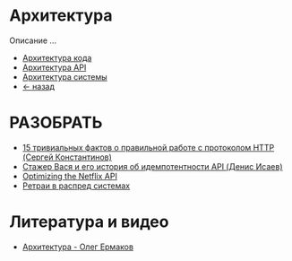 # Архитектура
Описание ...

- [Архитектура кода](code/README.md)
- [Архитектура API](api/README.md)
- [Архитектура системы](system/README.md)
- [<- назад](../README.md)

# РАЗОБРАТЬ
- [15 тривиальных фактов о правильной работе с протоколом HTTP
(Сергей Константинов)](https://habr.com/ru/company/yandex/blog/265569/)
- [Стажер Вася и его история об идемпотентности API
(Денис Исаев)](https://habr.com/ru/company/yandex/blog/442762/)
- [Optimizing the Netflix API](https://netflixtechblog.com/optimizing-the-netflix-api-5c9ac715cf19)
- [Ретраи в распред системах](https://shubheksha.com/posts/2020/05/retries-in-distributed-systems-good-and-bad-parts/)


# Литература и видео
- [Архитектура - Олег Ермаков](https://www.youtube.com/watch?v=dH1_g8V5vQQ&list=PLQC2_0cDcSKBHamFYA6ncnc_fYuEQUy0s&index=6)